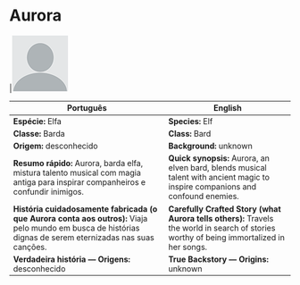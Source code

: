 # Aurora

|![Aurora](docs/dm/-/npc/blank.png) 


| Português                                                                                                                                                   | English                                                                                                                                   |
| ----------------------------------------------------------------------------------------------------------------------------------------------------------- | ----------------------------------------------------------------------------------------------------------------------------------------- |
| **Espécie:** Elfa                                                                                                                                           | **Species:** Elf                                                                                                                          |
| **Classe:** Barda                                                                                                                                           | **Class:** Bard                                                                                                                           |
| **Origem:** desconhecido                                                                                                                                    | **Background:** unknown                                                                                                                   |
| **Resumo rápido:** Aurora, barda elfa, mistura talento musical com magia antiga para inspirar companheiros e confundir inimigos.                            | **Quick synopsis:** Aurora, an elven bard, blends musical talent with ancient magic to inspire companions and confound enemies.           |
| **História cuidadosamente fabricada (o que Aurora conta aos outros):** Viaja pelo mundo em busca de histórias dignas de serem eternizadas nas suas canções. | **Carefully Crafted Story (what Aurora tells others):** Travels the world in search of stories worthy of being immortalized in her songs. |
| **Verdadeira história — Origens:** desconhecido                                                                                                             | **True Backstory — Origins:** unknown                                                                                                     |



















